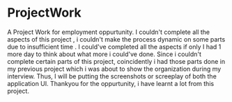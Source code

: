 # ProjectWork
A Project Work for employment oppurtunity.
I couldn't complete all the aspects of this project , i couldn't make the process dynamic on some parts due to insufficient time .
I could've completed all the aspects if only I had 1 more day to think about what more i could've done.
Since i couldn't complete certain parts of this project, coincidently i had those parts done in my previous project which i was about to show the organization during my interview. Thus, I will be putting the screenshots or screeplay of both the application UI.
Thankyou for the oppurtunity, i have learnt a lot from this project.
